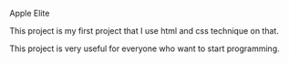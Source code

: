 Apple Elite

This project is my first project that I use html and css technique on that.

This project is very useful for everyone who want to start programming.
